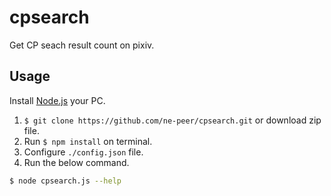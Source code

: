 # cpsearch

Get CP seach result count on pixiv.

## Usage

Install [Node.js](https://nodejs.org/ja/) your PC.

1. `$ git clone https://github.com/ne-peer/cpsearch.git` or download zip file.
2. Run `$ npm install` on terminal.
3. Configure `./config.json` file.
4. Run the below command.

```bash
$ node cpsearch.js --help
```
